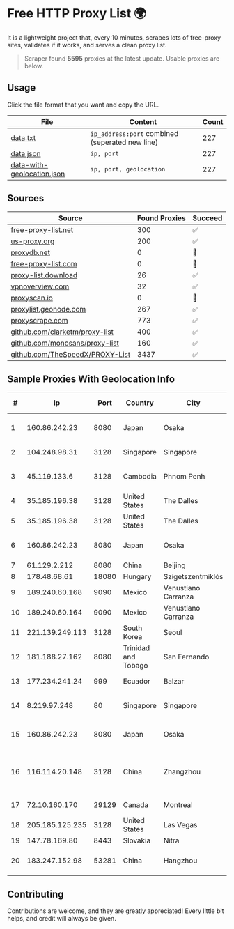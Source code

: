 
# Free HTTP Proxy List 🌍

It is a lightweight project that, every 10 minutes, scrapes lots of free-proxy sites, validates if it works, and serves a clean proxy list.


> Scraper found **5595** proxies at the latest update. Usable proxies are below.

## Usage

Click the file format that you want and copy the URL.


|File|Content|Count|
|----|-------|-----|
|[data.txt](https://raw.githubusercontent.com/themiralay/Proxy-List-World/master/data.txt)|`ip_address:port` combined (seperated new line)|227|
|[data.json](https://raw.githubusercontent.com/themiralay/Proxy-List-World/master/data.json)|`ip, port`|227|
|[data-with-geolocation.json](https://raw.githubusercontent.com/themiralay/Proxy-List-World/master/data-with-geolocation.json)|`ip, port, geolocation`|227|

## Sources

|Source|Found Proxies|Succeed|
|------|-------------|-------|
|[free-proxy-list.net](https://free-proxy-list.net)|300|✅|
|[us-proxy.org](https://www.us-proxy.org)|200|✅|
|[proxydb.net](http://proxydb.net)|0|🚫|
|[free-proxy-list.com](https://free-proxy-list.com/?page=&port=&type%5B%5D=http&type%5B%5D=https&up_time=0&search=Search)|0|🚫|
|[proxy-list.download](https://www.proxy-list.download/HTTP)|26|✅|
|[vpnoverview.com](https://vpnoverview.com/privacy/anonymous-browsing/free-proxy-servers)|32|✅|
|[proxyscan.io](https://www.proxyscan.io)|0|🚫|
|[proxylist.geonode.com](https://proxylist.geonode.com/api/proxy-list?limit=300&page=1&sort_by=lastChecked&sort_type=desc&protocols=http,https)|267|✅|
|[proxyscrape.com](https://api.proxyscrape.com/v2/?request=displayproxies&protocol=http&timeout=10000&country=all&ssl=all&anonymity=all)|773|✅|
|[github.com/clarketm/proxy-list](https://raw.githubusercontent.com/clarketm/proxy-list/master/proxy-list-raw.txt)|400|✅|
|[github.com/monosans/proxy-list](https://raw.githubusercontent.com/monosans/proxy-list/main/proxies/http.txt)|160|✅|
|[github.com/TheSpeedX/PROXY-List](https://raw.githubusercontent.com/TheSpeedX/PROXY-List/master/http.txt)|3437|✅|


## Sample Proxies With Geolocation Info

|#|Ip|Port|Country|City|Internet Service Provider|
|-|--|----|-------|----|-------------------------|
|1|160.86.242.23|8080|Japan|Osaka|Sony Network Communications Inc|
|2|104.248.98.31|3128|Singapore|Singapore|DigitalOcean, LLC|
|3|45.119.133.6|3128|Cambodia|Phnom Penh|VIETTEL (CAMBODIA) PTE., LTD|
|4|35.185.196.38|3128|United States|The Dalles|Google LLC|
|5|35.185.196.38|3128|United States|The Dalles|Google LLC|
|6|160.86.242.23|8080|Japan|Osaka|Sony Network Communications Inc|
|7|61.129.2.212|8080|China|Beijing|CHINANET|
|8|178.48.68.61|18080|Hungary|Szigetszentmiklós|UPC|
|9|189.240.60.168|9090|Mexico|Venustiano Carranza|Uninet S.A. de C.V.|
|10|189.240.60.164|9090|Mexico|Venustiano Carranza|Uninet S.A. de C.V.|
|11|221.139.249.113|3128|South Korea|Seoul|SK Broadband Co Ltd|
|12|181.188.27.162|8080|Trinidad and Tobago|San Fernando|Columbus Communications Trinidad Limited.|
|13|177.234.241.24|999|Ecuador|Balzar|Vasquez Burgos Livington|
|14|8.219.97.248|80|Singapore|Singapore|Alibaba (US) Technology Co., Ltd.|
|15|160.86.242.23|8080|Japan|Osaka|Sony Network Communications Inc|
|16|116.114.20.148|3128|China|Zhangzhou|CNC Group CHINA169 Neimeng Province Network|
|17|72.10.160.170|29129|Canada|Montreal|GloboTech Communications|
|18|205.185.125.235|3128|United States|Las Vegas|FranTech Solutions|
|19|147.78.169.80|8443|Slovakia|Nitra|OSTV s.r.o.|
|20|183.247.152.98|53281|China|Hangzhou|China Mobile Communications Corporation|



## Contributing

Contributions are welcome, and they are greatly appreciated! Every
little bit helps, and credit will always be given.

